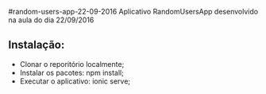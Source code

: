 #random-users-app-22-09-2016
Aplicativo RandomUsersApp desenvolvido na aula do dia 22/09/2016
## Instalação:
* Clonar o reporitório localmente;
* Instalar os pacotes: npm install;
* Executar o aplicativo: ionic serve;
